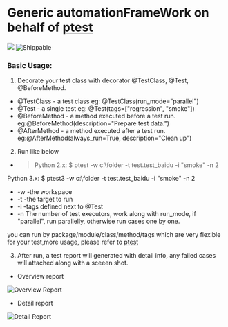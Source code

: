 # Generic automationFrameWork on behalf of [ptest](https://pypi.python.org/pypi/ptest)
![](https://img.shields.io/badge/language-python-green.svg) 
![Shippable](https://img.shields.io/shippable/5444c5ecb904a4b21567b0ff.svg)
### Basic Usage:
1. Decorate your test class with decorator @TestClass, @Test, @BeforeMethod.
* @TestClass - a test class eg: @TestClass(run_mode="parallel")
* @Test - a single test eg: @Test(tags=["regression", "smoke"])
* @BeforeMethod - a method executed before a test run. eg:@BeforeMethod(description="Prepare test data.")
* @AfterMethod - a method executed after a test run. eg:@AfterMethod(always_run=True, description="Clean up")

2. Run like below
* >Python 2.x:
 $ ptest -w c:\folder -t test.test_baidu -i "smoke" -n 2

 Python 3.x:
 $ ptest3 -w c:\folder -t test.test_baidu -i "smoke" -n 2

* -w -the workspace
* -t -the target to run
* -i -tags defined next to @Test
* -n The number of test executors, work along with run_mode, if "parallel", run parallelly, otherwise run cases one by one.

you can run by package/module/class/method/tags which are very flexible for your test,more usage, please refer to [ptest](https://pypi.python.org/pypi/ptest)

3. After run, a test report will generated with detail info, any failed cases will attached along with a sceeen shot.

* Overview report

![Overview Report](http://i4.bvimg.com/639741/b46b3a6032afef3b.jpg)

* Detail report

![Detail Report](http://i4.bvimg.com/639741/10d8ab91e1257714s.jpg)

